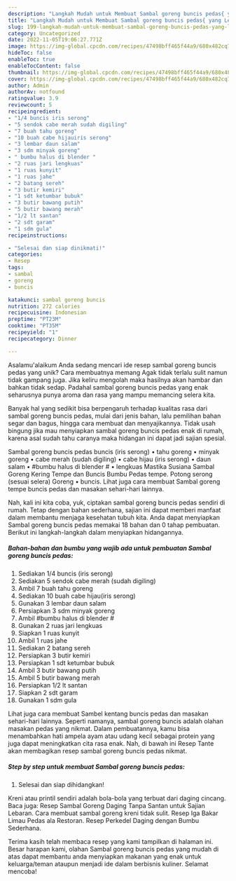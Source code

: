 ```yaml
---
description: "Langkah Mudah untuk Membuat Sambal goreng buncis pedas{ yang Lezat"
title: "Langkah Mudah untuk Membuat Sambal goreng buncis pedas{ yang Lezat"
slug: 199-langkah-mudah-untuk-membuat-sambal-goreng-buncis-pedas-yang-lezat
category: Uncategorized
date: 2022-11-05T19:06:27.771Z
image: https://img-global.cpcdn.com/recipes/47498bff465f44a9/680x482cq70/sambal-goreng-buncis-pedas-foto-resep-utama.jpg
hideToc: false
enableToc: true
enableTocContent: false
thumbnail: https://img-global.cpcdn.com/recipes/47498bff465f44a9/680x482cq70/sambal-goreng-buncis-pedas-foto-resep-utama.jpg
cover: https://img-global.cpcdn.com/recipes/47498bff465f44a9/680x482cq70/sambal-goreng-buncis-pedas-foto-resep-utama.jpg
author: Admin
authorAv: notfound
ratingvalue: 3.9
reviewcount: 5
recipeingredient:
- "1/4 buncis iris serong"
- "5 sendok cabe merah sudah digiling"
- "7 buah tahu goreng"
- "10 buah cabe hijauiris serong"
- "3 lembar daun salam"
- "3 sdm minyak goreng"
- " bumbu halus di blender "
- "2 ruas jari lengkuas"
- "1 ruas kunyit"
- "1 ruas jahe"
- "2 batang sereh"
- "3 butir kemiri"
- "1 sdt ketumbar bubuk"
- "3 butir bawang putih"
- "5 butir bawang merah"
- "1/2 lt santan"
- "2 sdt garam"
- "1 sdm gula"
recipeinstructions:

- "Selesai dan siap dinikmati!"
categories:
- Resep
tags:
- sambal
- goreng
- buncis

katakunci: sambal goreng buncis 
nutrition: 272 calories
recipecuisine: Indonesian
preptime: "PT23M"
cooktime: "PT35M"
recipeyield: "1"
recipecategory: Dinner

---
```



Asalamu'alaikum Anda sedang mencari ide resep sambal goreng buncis pedas yang unik? Cara membuatnya memang Agak tidak terlalu sulit namun tidak gampang juga. Jika keliru mengolah maka hasilnya akan hambar dan bahkan tidak sedap. Padahal sambal goreng buncis pedas yang enak seharusnya punya aroma dan rasa yang mampu memancing selera kita.


Banyak hal yang sedikit bisa berpengaruh terhadap kualitas rasa dari sambal goreng buncis pedas, mulai dari jenis bahan, lalu pemilihan bahan segar dan bagus, hingga cara membuat dan menyajikannya. Tidak usah bingung jika mau menyiapkan sambal goreng buncis pedas enak di rumah, karena asal sudah tahu caranya maka hidangan ini dapat jadi sajian spesial.

Sambal goreng buncis pedas buncis (iris serong) • tahu goreng • minyak goreng • cabe merah (sudah digiling) • cabe hijau (iris serong) • daun salam • #bumbu halus di blender # • lengkuas Mastika Susiana Sambal Goreng Kering Tempe dan Buncis Bumbu Pedas tempe. Potong serong (sesuai selera) Goreng • buncis. Lihat juga cara membuat Sambal goreng tempe buncis pedas dan masakan sehari-hari lainnya.


Nah, kali ini kita coba, yuk, ciptakan sambal goreng buncis pedas sendiri di rumah. Tetap dengan bahan sederhana, sajian ini dapat memberi manfaat dalam membantu menjaga kesehatan tubuh kita. Anda dapat menyiapkan Sambal goreng buncis pedas memakai 18 bahan dan 0 tahap pembuatan. Berikut ini langkah-langkah dalam menyiapkan hidangannya.

<!--inarticleads1-->

##### Bahan-bahan dan bumbu yang wajib ada untuk pembuatan Sambal goreng buncis pedas:

1. Sediakan 1/4 buncis (iris serong)
1. Sediakan 5 sendok cabe merah (sudah digiling)
1. Ambil 7 buah tahu goreng
1. Sediakan 10 buah cabe hijau(iris serong)
1. Gunakan 3 lembar daun salam
1. Persiapkan 3 sdm minyak goreng
1. Ambil  #bumbu halus di blender #
1. Gunakan 2 ruas jari lengkuas
1. Siapkan 1 ruas kunyit
1. Ambil 1 ruas jahe
1. Sediakan 2 batang sereh
1. Persiapkan 3 butir kemiri
1. Persiapkan 1 sdt ketumbar bubuk
1. Ambil 3 butir bawang putih
1. Ambil 5 butir bawang merah
1. Persiapkan 1/2 lt santan
1. Siapkan 2 sdt garam
1. Gunakan 1 sdm gula


Lihat juga cara membuat Sambel kentang buncis pedas dan masakan sehari-hari lainnya. Seperti namanya, sambal goreng buncis adalah olahan masakan pedas yang nikmat. Dalam pembuatannya, kamu bisa menambahkan hati ampela ayam atau udang kecil sebagai protein yang juga dapat meningkatkan cita rasa enak. Nah, di bawah ini Resep Tante akan membagikan resep sambal goreng buncis pedas nikmat. 

<!--inarticleads2-->

##### Step by step untuk membuat Sambal goreng buncis pedas:


1. Selesai dan siap dihidangkan!

Kreni atau printil sendiri adalah bola-bola yang terbuat dari daging cincang. Baca juga: Resep Sambal Goreng Daging Tanpa Santan untuk Sajian Lebaran. Cara membuat sambal goreng kreni tidak sulit. Resep Iga Bakar Limau Pedas ala Restoran. Resep Perkedel Daging dengan Bumbu Sederhana. 

Terima kasih telah membaca resep yang kami tampilkan di halaman ini. Besar harapan kami, olahan Sambal goreng buncis pedas yang mudah di atas dapat membantu anda menyiapkan makanan yang enak untuk keluarga/teman ataupun menjadi ide dalam berbisnis kuliner. Selamat mencoba!
